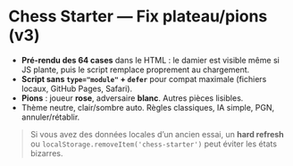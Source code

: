 # Chess Starter — Fix plateau/pions (v3)

- **Pré-rendu des 64 cases** dans le HTML : le damier est visible même si JS plante, puis le script remplace proprement au chargement.
- **Script sans `type="module"` + `defer`** pour compat maximale (fichiers locaux, GitHub Pages, Safari).
- **Pions** : joueur **rose**, adversaire **blanc**. Autres pièces lisibles.
- Thème neutre, clair/sombre auto. Règles classiques, IA simple, PGN, annuler/rétablir.

> Si vous avez des données locales d’un ancien essai, un **hard refresh** ou `localStorage.removeItem('chess-starter')` peut éviter les états bizarres.
